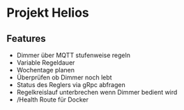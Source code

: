 # Projekt Helios

## Features

- Dimmer über MQTT stufenweise regeln
- Variable Regeldauer
- Wochentage planen
- Überprüfen ob Dimmer noch lebt
- Status des Reglers via gRpc abfragen
- Regelkreislauf unterbrechen wenn Dimmer bedient wird
- /Health Route für Docker